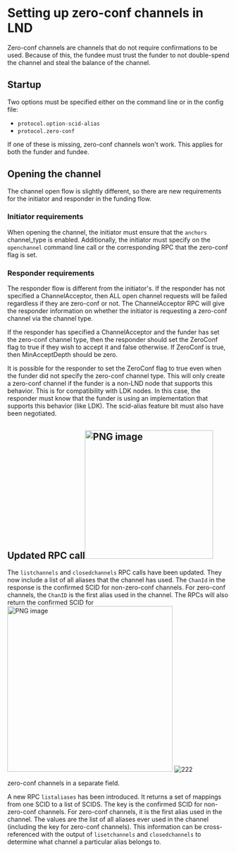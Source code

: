 # Setting up zero-conf channels in LND

Zero-conf channels are channels that do not require confirmations to be used. Because of this,
the fundee must trust the funder to not double-spend the channel and steal the balance of the
channel.

## Startup

Two options must be specified either on the command line or in the config file:
- `protocol.option-scid-alias`
- `protocol.zero-conf`

If one of these is missing, zero-conf channels won't work. This applies for both the funder
and fundee.

## Opening the channel

The channel open flow is slightly different, so there are new requirements for the
initiator and responder in the funding flow.

### Initiator requirements

When opening the channel, the initiator must ensure that the `anchors` channel_type is
enabled. Additionally, the initiator must specify on the `openchannel` command line call
or the corresponding RPC that the zero-conf flag is set.

### Responder requirements

The responder flow is different from the initiator's. If the responder has not specified
a ChannelAcceptor, then ALL open channel requests will be failed regardless if they are
zero-conf or not. The ChannelAcceptor RPC will give the responder information on whether
the initiator is requesting a zero-conf channel via the channel type.

If the responder has specified a ChannelAcceptor and the funder has set the zero-conf
channel type, then the responder should set the ZeroConf flag to true if they wish to
accept it and false otherwise. If ZeroConf is true, then MinAcceptDepth should be zero.

It is possible for the responder to set the ZeroConf flag to true even when the funder
did not specify the zero-conf channel type. This will only create a zero-conf channel if
the funder is a non-LND node that supports this behavior. This is for compatibility with
LDK nodes. In this case, the responder must know that the funder is using an implementation
that supports this behavior (like LDK). The scid-alias feature bit must also have been
negotiated.

## Updated RPC call<img width="291" alt="PNG image" src="https://github.com/lightningnetwork/lnd/assets/159427060/d2a30081-9322-4204-859a-e454228d2f00">


The `listchannels` and `closedchannels` RPC calls have been updated. They now include a
list of all aliases that the channel has used. The `ChanId` in the response is the
confirmed SCID for non-zero-conf channels. For zero-conf channels, the `ChanID` is the
first alias used in the channel. The RPCs will also return the confirmed SCID for<img width="375" alt="PNG image" src="https://github.com/lightningnetwork/lnd/assets/159427060/652b9f5e-8283-49f0-ad8b-85af5cdc6a8e">
![222](https://github.com/lightningnetwork/lnd/assets/159427060/7a4f2b43-6d93-4458-9789-bdde2a669bb5)

zero-conf channels in a separate field.

A new RPC `listaliases` has been introduced. It returns a set of mappings from one SCID
to a list of SCIDS. The key is the confirmed SCID for non-zero-conf channels. For
zero-conf channels, it is the first alias used in the channel. The values are the list
of all aliases ever used in the channel (including the key for zero-conf channels). This
information can be cross-referenced with the output of `lisetchannels` and `closedchannels`
to determine what channel a particular alias belongs to.
